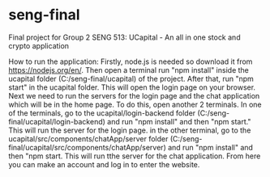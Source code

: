 # seng-final
Final project for Group 2 SENG 513: UCapital - An all in one stock and crypto application

How to run the application:
Firstly, node.js is needed so download it from  https://nodejs.org/en/. Then open a terminal run "npm install" inside the ucapital folder (C:/seng-final/ucapital) of the project. After that, run "npm start" in the ucapital folder. This will open the login page on your browser. Next we need to run the servers for the login page and the chat application which will be in the home page. To do this, open another 2 terminals. In one of the terminals, go to the ucapital/login-backend folder (C:/seng-final/ucapital/login-backend) and run "npm install" and then "npm start." This will run the server for the login page. in the other terminal, go to the ucapital/src/components/chatApp/server folder (C:/seng-final/ucapital/src/components/chatApp/server) and run "npm install" and then "npm start. This will run tthe server for the chat application. From here you can make an account and log in to enter the website.
